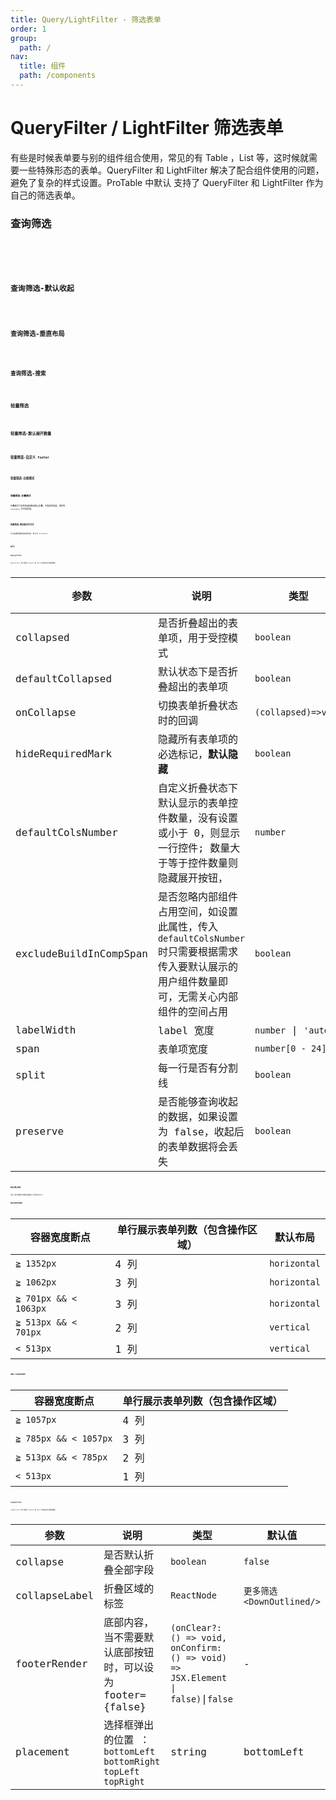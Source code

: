 ```yaml
---
title: Query/LightFilter - 筛选表单
order: 1
group:
  path: /
nav:
  title: 组件
  path: /components
---
```


# QueryFilter / LightFilter 筛选表单

有些是时候表单要与别的组件组合使用，常见的有 Table ，List 等，这时候就需要一些特殊形态的表单。QueryFilter 和 LightFilter 解决了配合组件使用的问题，避免了复杂的样式设置。ProTable 中默认 支持了 QueryFilter 和 LightFilter 作为自己的筛选表单。

### 查询筛选

<code src="./demos/query-filter.tsx" height="137px" title="查询筛选"/>

<code src="./demos/query-filter-test.tsx" height="168px" title="查询筛选" debug/>

### 查询筛选-默认收起

<code src="./demos/query-filter-collapsed.tsx" height="137px" title="查询筛选-默认收起"/>

### 查询筛选-垂直布局

<code src="./demos/query-filter-vertical.tsx" height="167px" title="查询筛选-垂直布局"/>

### 查询筛选-搜索

<code src="./demos/search-filter.tsx" background="#f0f2f5" height="328px" title="查询筛选-搜索"/>

### 轻量筛选

<code src="./demos/light-filter.tsx" height="287px" title="轻量筛选"/>

### 轻量筛选-默认展开数量

<code src="./demos/query-filter-defaultColsNumber.tsx" height="287px" title="轻量筛选-默认展开数量"/>

### 轻量筛选-自定义 footer

<code src="./demos/light-filter-footer.tsx" height="283px" title="轻量筛选-自定义footer"/>

### 轻量筛选-边框模式

<code src="./demos/light-filter-bordered.tsx" height="113px" title="轻量筛选-边框模式"/>

### 轻量筛选-折叠模式

折叠模式下所有的选项都会默认折叠，不管是否有值，控件的 `secondary` 将不再有效。

<code src="./demos/light-filter-collapse.tsx" height="113px" title="轻量筛选-折叠模式"/>

### 轻量筛选-弹出框对齐方式

手动设置轻量筛选的弹出框，默认为 `bottomLeft`

<code src="./demos/light-filter-placement.tsx" height="225px" title="轻量筛选-弹出框对齐方式"/>

## API

### QueryFilter

QueryFilter 除了继承 ProForm 的 API 以外还支持下面的属性。

| 参数 | 说明 | 类型 | 默认值 |
| --- | --- | --- | --- |
| collapsed | 是否折叠超出的表单项，用于受控模式 | `boolean` | - |
| defaultCollapsed | 默认状态下是否折叠超出的表单项 | `boolean` | true |
| onCollapse | 切换表单折叠状态时的回调 | `(collapsed)=>void` | - |
| hideRequiredMark | 隐藏所有表单项的必选标记，**默认隐藏** | `boolean` | true |
| defaultColsNumber | 自定义折叠状态下默认显示的表单控件数量，没有设置或小于 0，则显示一行控件; 数量大于等于控件数量则隐藏展开按钮， | `number` | - |
| excludeBuildInCompSpan | 是否忽略内部组件占用空间，如设置此属性，传入`defaultColsNumber`时只需要根据需求传入要默认展示的用户组件数量即可，无需关心内部组件的空间占用 | `boolean` | `false` |
| labelWidth | label 宽度 | `number` \| `'auto'` | `80` |
| span | 表单项宽度 | `number[0 - 24]` | - |
| split | 每一行是否有分割线 | `boolean` | - |
| preserve | 是否能够查询收起的数据，如果设置为 false，收起后的表单数据将会丢失 | `boolean` | true |

#### 响应式断点规则

注意，断点的值均为表单容器的大小而非视口大小。

##### 默认布局时的规则

| 容器宽度断点          | 单行展示表单列数（包含操作区域） | 默认布局     |
| --------------------- | -------------------------------- | ------------ |
| `≧ 1352px`            | 4 列                             | `horizontal` |
| `≧ 1062px`            | 3 列                             | `horizontal` |
| `≧ 701px && < 1063px` | 3 列                             | `horizontal` |
| `≧ 513px && < 701px`  | 2 列                             | `vertical`   |
| `< 513px`             | 1 列                             | `vertical`   |

##### 强制上下布局时的规则

| 容器宽度断点          | 单行展示表单列数（包含操作区域） |
| --------------------- | -------------------------------- |
| `≧ 1057px`            | 4 列                             |
| `≧ 785px && < 1057px` | 3 列                             |
| `≧ 513px && < 785px`  | 2 列                             |
| `< 513px`             | 1 列                             |

### LightFilter

LightFilter 除了继承 ProForm 的 API 以外还支持下面的属性。

| 参数 | 说明 | 类型 | 默认值 |
| --- | --- | --- | --- |
| collapse | 是否默认折叠全部字段 | `boolean` | `false` |
| collapseLabel | 折叠区域的标签 | `ReactNode` | `更多筛选 <DownOutlined/>` |
| footerRender | 底部内容，当不需要默认底部按钮时，可以设为 footer={false} | `(onClear?: () => void, onConfirm: () => void) => JSX.Element \| false)`\|`false` | - |
| placement | 选择框弹出的位置 ：`bottomLeft` `bottomRight` `topLeft` `topRight` | string | bottomLeft |
